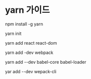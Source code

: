 # yarn 가이드 
npm install -g yarn


yarn init

yarn add react react-dom

yarn add -dev webpack 

yarn add --dev babel-core babel-loader 

yar add --dev wepack-cli



